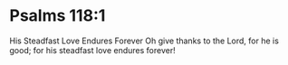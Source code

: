 # Psalms 118:1

His Steadfast Love Endures Forever Oh give thanks to the Lord, for he is good; for his steadfast love endures forever!

